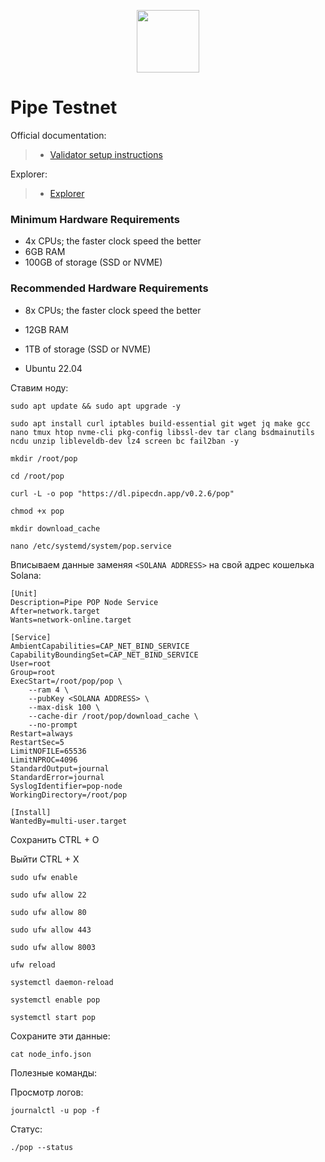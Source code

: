 <p align="center">
  <img height="100" height="auto" src="https://github.com/user-attachments/assets/d2baddd0-2760-46af-b8ca-ce3a5cb1a678">
</p>

# Pipe Testnet

Official documentation:
>- [Validator setup instructions](https://docs.pipe.network/devnet-2)

Explorer:
>- [Explorer](https://dashboard.pipenetwork.com/node-lookup)

### Minimum Hardware Requirements
 - 4x CPUs; the faster clock speed the better
 - 6GB RAM
 - 100GB of storage (SSD or NVME)

### Recommended Hardware Requirements 
 - 8x CPUs; the faster clock speed the better
 - 12GB RAM
 - 1TB of storage (SSD or NVME)

 - Ubuntu 22.04

Ставим ноду:

``sudo apt update && sudo apt upgrade -y``

``sudo apt install curl iptables build-essential git wget jq make gcc nano tmux htop nvme-cli pkg-config libssl-dev tar clang bsdmainutils ncdu unzip libleveldb-dev lz4 screen bc fail2ban -y``

``mkdir /root/pop``

``cd /root/pop``

``curl -L -o pop "https://dl.pipecdn.app/v0.2.6/pop"``

``chmod +x pop``

``mkdir download_cache``

``nano /etc/systemd/system/pop.service``

Вписываем данные заменяя ```<SOLANA ADDRESS>``` на свой адрес кошелька Solana:

```rrr
[Unit]
Description=Pipe POP Node Service
After=network.target
Wants=network-online.target

[Service]
AmbientCapabilities=CAP_NET_BIND_SERVICE
CapabilityBoundingSet=CAP_NET_BIND_SERVICE
User=root
Group=root
ExecStart=/root/pop/pop \
    --ram 4 \
    --pubKey <SOLANA ADDRESS> \
    --max-disk 100 \
    --cache-dir /root/pop/download_cache \
    --no-prompt
Restart=always
RestartSec=5
LimitNOFILE=65536
LimitNPROC=4096
StandardOutput=journal
StandardError=journal
SyslogIdentifier=pop-node
WorkingDirectory=/root/pop

[Install]
WantedBy=multi-user.target
```

Сохранить CTRL + O

Выйти CTRL + X

``sudo ufw enable``

``sudo ufw allow 22``

``sudo ufw allow 80``

``sudo ufw allow 443``

``sudo ufw allow 8003``

``ufw reload``

``systemctl daemon-reload``

``systemctl enable pop``

``systemctl start pop``

Сохраните эти данные:

``cat node_info.json``

Полезные команды:

Просмотр логов:

``journalctl -u pop -f``

Статус:

``./pop --status``

